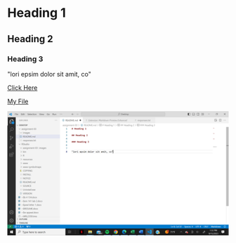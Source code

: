 # Heading 1

## Heading 2

### Heading 3 

"lori epsim dolor sit amit, co"

[Click Here](https://code.visualstudio.com/docs/?dv=win)

[My File](/.responses.txt)

![Screenshot](./images/screenshot.png)
